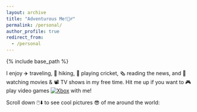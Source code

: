 ```yaml
---
layout: archive
title: "Adventurous Me!🤸‍♂️"
permalink: /personal/
author_profile: true
redirect_from:
  - /personal
---
```


{% include base_path %}

I enjoy ✈️ traveling, 🥾 hiking, 🏏 playing cricket, 🗞️ reading the news, and 🍿 watching movies & 📽️ TV shows in my free time. Hit me up if you want to 🎮 play video games <a href="https://emoji.gg/emoji/3139_Xbox"><img src="https://cdn3.emoji.gg/emojis/3139_Xbox.png" width="10px" height="10px" alt="Xbox"></a> with me!  

Scroll down 🖱️⬇️ to see cool pictures 😎 of me around the world:

<div class="container">
  <img src="/images/WhatsApp Image 2024-05-26 at 19.32.02_180d4cf9.jpg" class="image">
  <img src="/images/WhatsApp Image 2024-05-26 at 19.32.03_2896198e.jpg" class="image">
  <img src="/images/nick.jpg" class="image">
  <img src="/images/WhatsApp Image 2024-05-26 at 19.32.02_bf5bccb7.jpg" class="image">
  <img src="/images/chiara.jpg" class="image">
  <img src="/images/WhatsApp Image 2024-05-26 at 19.32.03_5ea38d29.jpg" class="image">
  <img src="/images/grouppic.jpg" class="image">
  <img src="/images/WhatsApp Image 2024-05-26 at 19.32.03_cd38722a.jpg" class="image">
  <img src="/images/WhatsApp Image 2024-05-26 at 19.32.03_21151693.jpg" class="image">
</div>
<style>
  .container {
    width: 100%;
    max-width: 800px;
    margin: 20px auto;
    overflow: hidden;
  }
  .image {
    width: 100%;
    height: 100%;
    margin: 20px 0;
    opacity: 0;
    transform: translateX(-50px);
    transition: opacity 0.8s ease-out, transform 0.8s ease-out;
  }
  .image.show {
    opacity: 1;
    transform: translateX(0);
  }
</style>
<script>
  document.addEventListener("DOMContentLoaded", function() {
    const images = document.querySelectorAll('.image');
    const observer = new IntersectionObserver(entries => {
      entries.forEach(entry => {
        if (entry.isIntersecting) {
          entry.target.classList.add('show');
        } else {
          entry.target.classList.remove('show');
        }
      });
    });
    images.forEach(image => {
      observer.observe(image);
    });
  });
</script>
